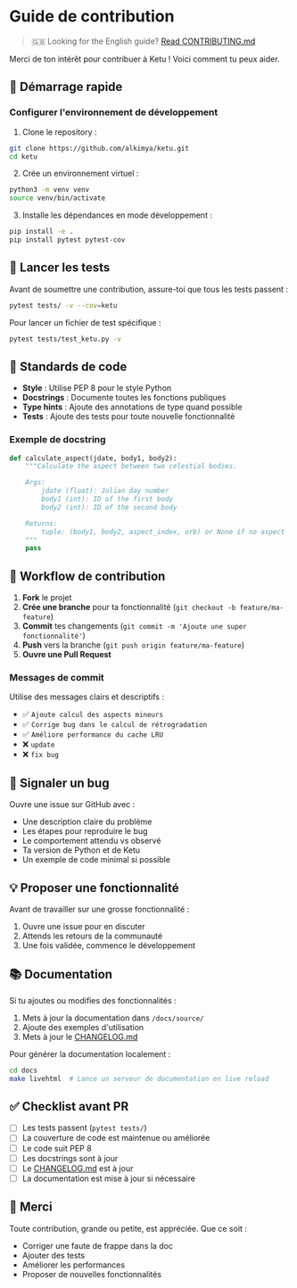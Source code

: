 # Guide de contribution

> 🇬🇧 Looking for the English guide? [Read CONTRIBUTING.md](../CONTRIBUTING.md)

Merci de ton intérêt pour contribuer à Ketu ! Voici comment tu peux aider.

## 🚀 Démarrage rapide

### Configurer l'environnement de développement

1. Clone le repository :

```bash
git clone https://github.com/alkimya/ketu.git
cd ketu
```

2. Crée un environnement virtuel :

```bash
python3 -m venv venv
source venv/bin/activate
```

3. Installe les dépendances en mode développement :

```bash
pip install -e .
pip install pytest pytest-cov
```

## 🧪 Lancer les tests

Avant de soumettre une contribution, assure-toi que tous les tests passent :

```bash
pytest tests/ -v --cov=ketu
```

Pour lancer un fichier de test spécifique :

```bash
pytest tests/test_ketu.py -v
```

## 📝 Standards de code

- **Style** : Utilise PEP 8 pour le style Python
- **Docstrings** : Documente toutes les fonctions publiques
- **Type hints** : Ajoute des annotations de type quand possible
- **Tests** : Ajoute des tests pour toute nouvelle fonctionnalité

### Exemple de docstring

```python
def calculate_aspect(jdate, body1, body2):
    """Calculate the aspect between two celestial bodies.

    Args:
        jdate (float): Julian day number
        body1 (int): ID of the first body
        body2 (int): ID of the second body

    Returns:
        tuple: (body1, body2, aspect_index, orb) or None if no aspect
    """
    pass
```

## 🔄 Workflow de contribution

1. **Fork** le projet
2. **Crée une branche** pour ta fonctionnalité (`git checkout -b feature/ma-feature`)
3. **Commit** tes changements (`git commit -m 'Ajoute une super fonctionnalité'`)
4. **Push** vers la branche (`git push origin feature/ma-feature`)
5. **Ouvre une Pull Request**

### Messages de commit

Utilise des messages clairs et descriptifs :

- ✅ `Ajoute calcul des aspects mineurs`
- ✅ `Corrige bug dans le calcul de rétrogradation`
- ✅ `Améliore performance du cache LRU`
- ❌ `update`
- ❌ `fix bug`

## 🐛 Signaler un bug

Ouvre une issue sur GitHub avec :

- Une description claire du problème
- Les étapes pour reproduire le bug
- Le comportement attendu vs observé
- Ta version de Python et de Ketu
- Un exemple de code minimal si possible

## 💡 Proposer une fonctionnalité

Avant de travailler sur une grosse fonctionnalité :

1. Ouvre une issue pour en discuter
2. Attends les retours de la communauté
3. Une fois validée, commence le développement

## 📚 Documentation

Si tu ajoutes ou modifies des fonctionnalités :

1. Mets à jour la documentation dans `/docs/source/`
2. Ajoute des exemples d'utilisation
3. Mets à jour le [CHANGELOG.md](../CHANGELOG.md)

Pour générer la documentation localement :

```bash
cd docs
make livehtml  # Lance un serveur de documentation en live reload
```

## ✅ Checklist avant PR

- [ ] Les tests passent (`pytest tests/`)
- [ ] La couverture de code est maintenue ou améliorée
- [ ] Le code suit PEP 8
- [ ] Les docstrings sont à jour
- [ ] Le [CHANGELOG.md](../CHANGELOG.md) est à jour
- [ ] La documentation est mise à jour si nécessaire

## 🙏 Merci

Toute contribution, grande ou petite, est appréciée. Que ce soit :

- Corriger une faute de frappe dans la doc
- Ajouter des tests
- Améliorer les performances
- Proposer de nouvelles fonctionnalités
